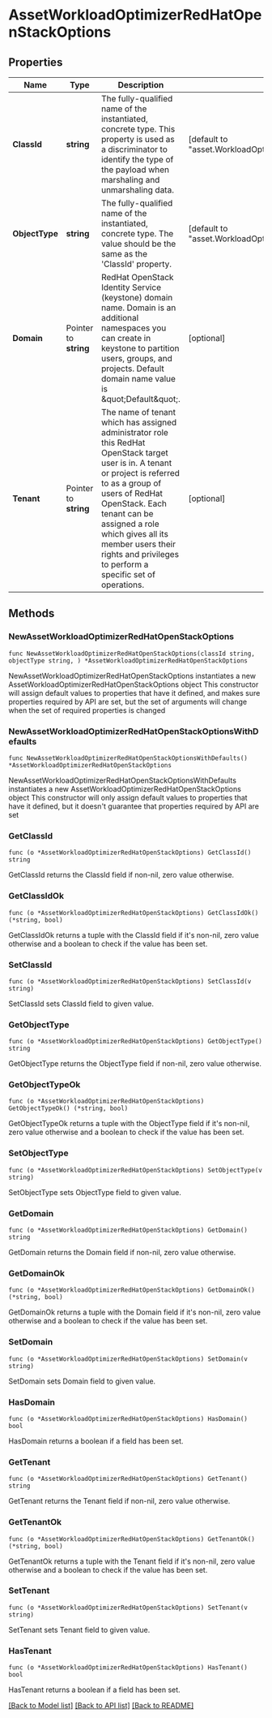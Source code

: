 # AssetWorkloadOptimizerRedHatOpenStackOptions

## Properties

Name | Type | Description | Notes
------------ | ------------- | ------------- | -------------
**ClassId** | **string** | The fully-qualified name of the instantiated, concrete type. This property is used as a discriminator to identify the type of the payload when marshaling and unmarshaling data. | [default to "asset.WorkloadOptimizerRedHatOpenStackOptions"]
**ObjectType** | **string** | The fully-qualified name of the instantiated, concrete type. The value should be the same as the &#39;ClassId&#39; property. | [default to "asset.WorkloadOptimizerRedHatOpenStackOptions"]
**Domain** | Pointer to **string** | RedHat OpenStack Identity Service (keystone) domain name. Domain is an additional namespaces you can create in keystone to partition users, groups, and projects. Default domain name value is \&quot;Default\&quot;. | [optional] 
**Tenant** | Pointer to **string** | The name of tenant which has assigned administrator role this RedHat OpenStack target user is in. A tenant or project is referred to as a group of users of RedHat OpenStack. Each tenant can be assigned a role which gives all its member users their rights and privileges to perform a specific set of operations. | [optional] 

## Methods

### NewAssetWorkloadOptimizerRedHatOpenStackOptions

`func NewAssetWorkloadOptimizerRedHatOpenStackOptions(classId string, objectType string, ) *AssetWorkloadOptimizerRedHatOpenStackOptions`

NewAssetWorkloadOptimizerRedHatOpenStackOptions instantiates a new AssetWorkloadOptimizerRedHatOpenStackOptions object
This constructor will assign default values to properties that have it defined,
and makes sure properties required by API are set, but the set of arguments
will change when the set of required properties is changed

### NewAssetWorkloadOptimizerRedHatOpenStackOptionsWithDefaults

`func NewAssetWorkloadOptimizerRedHatOpenStackOptionsWithDefaults() *AssetWorkloadOptimizerRedHatOpenStackOptions`

NewAssetWorkloadOptimizerRedHatOpenStackOptionsWithDefaults instantiates a new AssetWorkloadOptimizerRedHatOpenStackOptions object
This constructor will only assign default values to properties that have it defined,
but it doesn't guarantee that properties required by API are set

### GetClassId

`func (o *AssetWorkloadOptimizerRedHatOpenStackOptions) GetClassId() string`

GetClassId returns the ClassId field if non-nil, zero value otherwise.

### GetClassIdOk

`func (o *AssetWorkloadOptimizerRedHatOpenStackOptions) GetClassIdOk() (*string, bool)`

GetClassIdOk returns a tuple with the ClassId field if it's non-nil, zero value otherwise
and a boolean to check if the value has been set.

### SetClassId

`func (o *AssetWorkloadOptimizerRedHatOpenStackOptions) SetClassId(v string)`

SetClassId sets ClassId field to given value.


### GetObjectType

`func (o *AssetWorkloadOptimizerRedHatOpenStackOptions) GetObjectType() string`

GetObjectType returns the ObjectType field if non-nil, zero value otherwise.

### GetObjectTypeOk

`func (o *AssetWorkloadOptimizerRedHatOpenStackOptions) GetObjectTypeOk() (*string, bool)`

GetObjectTypeOk returns a tuple with the ObjectType field if it's non-nil, zero value otherwise
and a boolean to check if the value has been set.

### SetObjectType

`func (o *AssetWorkloadOptimizerRedHatOpenStackOptions) SetObjectType(v string)`

SetObjectType sets ObjectType field to given value.


### GetDomain

`func (o *AssetWorkloadOptimizerRedHatOpenStackOptions) GetDomain() string`

GetDomain returns the Domain field if non-nil, zero value otherwise.

### GetDomainOk

`func (o *AssetWorkloadOptimizerRedHatOpenStackOptions) GetDomainOk() (*string, bool)`

GetDomainOk returns a tuple with the Domain field if it's non-nil, zero value otherwise
and a boolean to check if the value has been set.

### SetDomain

`func (o *AssetWorkloadOptimizerRedHatOpenStackOptions) SetDomain(v string)`

SetDomain sets Domain field to given value.

### HasDomain

`func (o *AssetWorkloadOptimizerRedHatOpenStackOptions) HasDomain() bool`

HasDomain returns a boolean if a field has been set.

### GetTenant

`func (o *AssetWorkloadOptimizerRedHatOpenStackOptions) GetTenant() string`

GetTenant returns the Tenant field if non-nil, zero value otherwise.

### GetTenantOk

`func (o *AssetWorkloadOptimizerRedHatOpenStackOptions) GetTenantOk() (*string, bool)`

GetTenantOk returns a tuple with the Tenant field if it's non-nil, zero value otherwise
and a boolean to check if the value has been set.

### SetTenant

`func (o *AssetWorkloadOptimizerRedHatOpenStackOptions) SetTenant(v string)`

SetTenant sets Tenant field to given value.

### HasTenant

`func (o *AssetWorkloadOptimizerRedHatOpenStackOptions) HasTenant() bool`

HasTenant returns a boolean if a field has been set.


[[Back to Model list]](../README.md#documentation-for-models) [[Back to API list]](../README.md#documentation-for-api-endpoints) [[Back to README]](../README.md)


